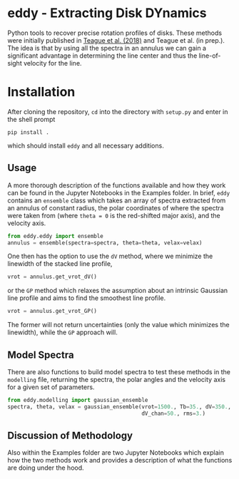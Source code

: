 # eddy - Extracting Disk DYnamics

Python tools to recover precise rotation profiles of disks. These methods were initially published in [Teague et al. (2018)](https://ui.adsabs.harvard.edu/#abs/2018ApJ...860L..12T) and Teague et al. (in prep.). The idea is that by using all the spectra in an annulus we can gain a significant advantage in determining the line center and thus the line-of-sight velocity for the line.

# Installation

After cloning the repository, `cd` into the directory with `setup.py` and enter in the shell prompt

```
pip install .
```

which should install `eddy` and all necessary additions.

## Usage

A more thorough description of the functions available and how they work can be found in the Jupyter Notebooks in the Examples folder. In brief, `eddy` contains an `ensemble` class which takes an array of spectra extracted from an annulus of constant radius, the polar coordinates of where the spectra were taken from (where `theta = 0` is the red-shifted major axis), and the velocity axis.

```python
from eddy.eddy import ensemble
annulus = ensemble(spectra=spectra, theta=theta, velax=velax)
```

One then has the option to use the `dV` method, where we minimize the linewidth of the stacked line profile,

```python
vrot = annulus.get_vrot_dV()
```

or the `GP` method which relaxes the assumption about an intrinsic Gaussian line profile and aims to find the smoothest line profile.

```python
vrot = annulus.get_vrot_GP()
```

The former will not return uncertainties (only the value which minimizes the linewidth), while the `GP` approach will.

## Model Spectra

There are also functions to build model spectra to test these methods in the `modelling` file, returning the spectra, the polar angles and the velocity axis for a given set of parameters.

```python
from eddy.modelling import gaussian_ensemble
spectra, theta, velax = gaussian_ensemble(vrot=1500., Tb=35., dV=350.,
                                          dV_chan=50., rms=3.)
```

## Discussion of Methodology

Also within the Examples folder are two Jupyter Notebooks which explain how the two methods work and provides a description of what the functions are doing under the hood.
